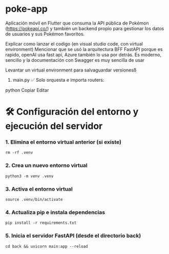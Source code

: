 # poke-app
Aplicación móvil en Flutter que consuma la API pública de Pokémon (https://pokeapi.co/) y también un backend propio para gestionar los datos de usuarios y sus Pokémon favoritos.

Explicar como lanzar el codigo (en visual studio code, con virtual environment)
Mencionar que se usó la arquitectura BFF
FastAPI porque es rapido, openAI usa fast api, Azure también lo usa por detrás.
Es moderno, sencillo y la documentación con Swagger es muy sencilla de usar

Levantar un virtual environment para salvaguardar versionesß

1. main.py ✅
Solo orquesta e importa routers:

python
Copiar
Editar


# 🛠️ Configuración del entorno y ejecución del servidor
### 1. Elimina el entorno virtual anterior (si existe)
```
rm -rf .venv
```

### 2. Crea un nuevo entorno virtual
```
python3 -m venv .venv
```

### 3. Activa el entorno virtual
```
source .venv/bin/activate
```

### 4. Actualiza pip e instala dependencias
```
pip install -r requirements.txt
```

### 5. Inicia el servidor FastAPI (desde el directorio back)
```
cd back && uvicorn main:app --reload
```